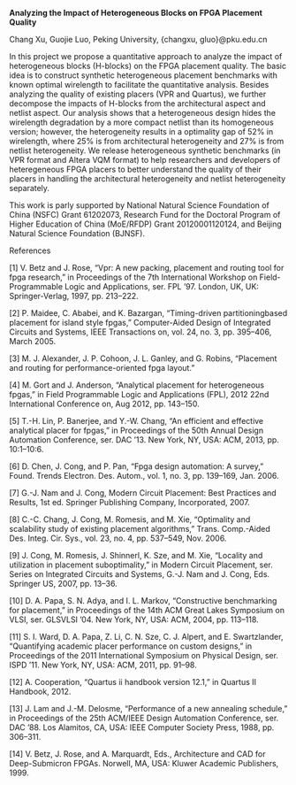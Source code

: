 **Analyzing the Impact of Heterogeneous Blocks on FPGA Placement Quality**

Chang Xu, Guojie Luo, Peking University, {changxu, gluo}@pku.edu.cn

In this project we propose a quantitative approach to analyze the impact of heterogeneous blocks (H-blocks) on the FPGA placement quality. The basic idea is to construct synthetic heterogeneous placement benchmarks with known optimal wirelength to facilitate the quantitative analysis. Besides analyzing the quality of existing placers (VPR and Quartus), we further decompose the impacts of H-blocks from the architectural aspect and netlist aspect. Our analysis shows that a heterogeneous design hides the wirelength degradation by a more compact netlist than its homogeneous version; however, the heterogeneity results in a optimality gap of 52% in wirelength, where 25% is from architectural heterogeneity and 27% is from netlist heterogeneity. We release heterogeneous synthetic benchmarks (in VPR format and Altera VQM format) to help researchers and developers of heteregeneous FPGA placers to better understand the quality of their placers in handling the architectural heterogeneity and netlist heterogeneity separately.

This work is parly supported by National Natural Science Foundation of China (NSFC) Grant 61202073, Research Fund for the Doctoral Program of Higher Education of China (MoE/RFDP) Grant 20120001120124, and Beijing Natural Science Foundation (BJNSF).

References

[1] V. Betz and J. Rose, “Vpr: A new packing, placement and routing tool for fpga research,” in Proceedings of the 7th International Workshop on Field-Programmable Logic and Applications, ser. FPL ’97. London, UK, UK: Springer-Verlag, 1997, pp. 213–222. 

[2] P. Maidee, C. Ababei, and K. Bazargan, “Timing-driven partitioningbased placement for island style fpgas,” Computer-Aided Design of Integrated Circuits and Systems, IEEE Transactions on, vol. 24, no. 3, pp. 395–406, March 2005.

[3] M. J. Alexander, J. P. Cohoon, J. L. Ganley, and G. Robins, “Placement and routing for performance-oriented fpga layout.”

[4] M. Gort and J. Anderson, “Analytical placement for heterogeneous fpgas,” in Field Programmable Logic and Applications (FPL), 2012 22nd International Conference on, Aug 2012, pp. 143–150.

[5] T.-H. Lin, P. Banerjee, and Y.-W. Chang, “An efficient and effective analytical placer for fpgas,” in Proceedings of the 50th Annual Design Automation Conference, ser. DAC ’13. New York, NY, USA: ACM, 2013, pp. 10:1–10:6.

[6] D. Chen, J. Cong, and P. Pan, “Fpga design automation: A survey,” Found. Trends Electron. Des. Autom., vol. 1, no. 3, pp. 139–169, Jan. 2006.

[7] G.-J. Nam and J. Cong, Modern Circuit Placement: Best Practices and Results, 1st ed. Springer Publishing Company, Incorporated, 2007.

[8] C.-C. Chang, J. Cong, M. Romesis, and M. Xie, “Optimality and scalability study of existing placement algorithms,” Trans. Comp.-Aided Des. Integ. Cir. Sys., vol. 23, no. 4, pp. 537–549, Nov. 2006.

[9] J. Cong, M. Romesis, J. Shinnerl, K. Sze, and M. Xie, “Locality and utilization in placement suboptimality,” in Modern Circuit Placement, ser. Series on Integrated Circuits and Systems, G.-J. Nam and J. Cong, Eds. Springer US, 2007, pp. 13–36.

[10] D. A. Papa, S. N. Adya, and I. L. Markov, “Constructive benchmarking for placement,” in Proceedings of the 14th ACM Great Lakes Symposium on VLSI, ser. GLSVLSI ’04. New York, NY, USA: ACM, 2004, pp. 113–118.

[11] S. I. Ward, D. A. Papa, Z. Li, C. N. Sze, C. J. Alpert, and E. Swartzlander, “Quantifying academic placer performance
on custom designs,” in Proceedings of the 2011 International Symposium on Physical Design, ser. ISPD ’11. New York, NY, USA: ACM, 2011, pp. 91–98. 

[12] A. Cooperation, “Quartus ii handbook version 12.1,” in Quartus II Handbook, 2012.

[13] J. Lam and J.-M. Delosme, “Performance of a new annealing schedule,” in Proceedings of the 25th ACM/IEEE Design Automation Conference, ser. DAC ’88. Los Alamitos, CA, USA: IEEE Computer Society Press, 1988, pp. 306–311. 

[14] V. Betz, J. Rose, and A. Marquardt, Eds., Architecture and CAD for Deep-Submicron FPGAs. Norwell, MA, USA: Kluwer Academic Publishers, 1999.

